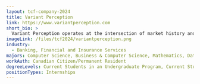 ```yaml
---
layout: tcf-company-2024
title: Variant Perception
link: https://www.variantperception.com
short_bio: >
  Variant Perception operates at the intersection of market history and data science. We combine innovative techniques with a love of market history to build predictive models for better investment outcomes.
imageLink: /files/tcf2024/variantperception.png
industry:
  - Banking, Financial and Insurance Services
majors: Computer Science, Business & Computer Science, Mathematics, Data Science
workAuth: Canadian Citizen/Permanent Resident
degreeLevels: Current Students in an Undergraduate Program, Current Students in a Masters Program, Current Students in a Phd Program, Graduated with an Undergraduate Degree, Graduated with a Graduate Degree (Masters or Phd)
positionTypes: Internships
---
```

